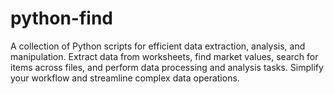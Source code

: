 # python-find
A collection of Python scripts for efficient data extraction, analysis, and manipulation. Extract data from worksheets, find market values, search for items across files, and perform data processing and analysis tasks. Simplify your workflow and streamline complex data operations. 
